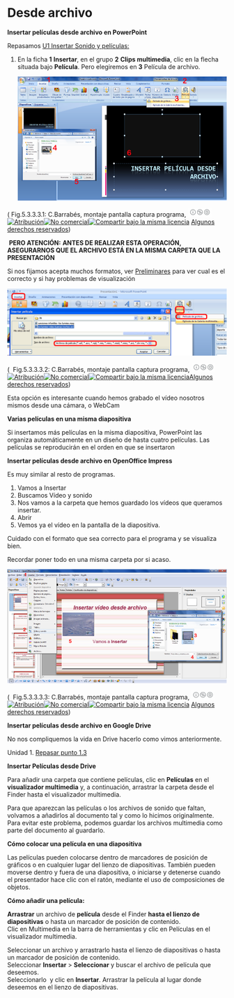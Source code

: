 # Desde archivo

**Insertar películas desde archivo en PowerPoint**

Repasamos [U1 Insertar Sonido y películas:](u1_insertar_sonido_y_pelculas.html)

1.  En la ficha **1** **Insertar**, en el grupo **2** **Clips multimedia**, clic en la flecha situada bajo **Película**. Pero elegiremos en **3** Película de archivo.
    

    ![Película de archivo](img/insertar-pelicula-archivo.png "Insertar Película desde archivo")

    


( Fig.5.3.3.3.1: C.Barrabés, montaje pantalla captura programa, ![Atribución — Debe reconocer los créditos de la obra de la manera especificada por el autor o el licenciante (pero no de una manera que sugiera que tiene su apoyo o que apoyan el uso que hace de su obra). No Comercial — No puede utilizar esta obra para fines comerciales. Compartir bajo la Misma Licencia — Si altera o transforma esta obra, o genera una obra derivada, sólo puede distribuir la obra generada bajo una licencia idéntica a ésta.](img/1algunosderechosreservados.png "Licencia Atribución, no comercial y Compartir bajo la Misma Licencia")[![Atribución](http://l.yimg.com/g/images/spaceout.gif "Atribución")![No comercial](http://l.yimg.com/g/images/spaceout.gif "No comercial")![Compartir bajo la misma licencia](http://l.yimg.com/g/images/spaceout.gif "Compartir bajo la misma licencia")](http://creativecommons.org/licenses/by-nc-sa/2.0/) [Algunos derechos reservados](http://creativecommons.org/licenses/by-nc-sa/2.0/deed.es "Derechos reservados. Atribución-NoComercial-CompartirIgual 2.0 Genérica (CC BY-NC-SA 2.0)"))


 **PERO ATENCIÓN:** **ANTES DE REALIZAR ESTA OPERACIÓN, ASEGURARNOS QUE EL ARCHIVO ESTÁ EN LA MISMA CARPETA QUE LA PRESENTACIÓN**

Si nos fijamos acepta muchos formatos, ver [Preliminares](formatos2.html) para ver cual es el correcto y si hay problemas de visualización


![](img/pelicula2.PNG)



(  Fig.5.3.3.3.2: C.Barrabés, montaje pantalla captura programa, ![Atribución — Debe reconocer los créditos de la obra de la manera especificada por el autor o el licenciante (pero no de una manera que sugiera que tiene su apoyo o que apoyan el uso que hace de su obra). No Comercial — No puede utilizar esta obra para fines comerciales. Compartir bajo la Misma Licencia — Si altera o transforma esta obra, o genera una obra derivada, sólo puede distribuir la obra generada bajo una licencia idéntica a ésta.](img/1algunosderechosreservados.png "Licencia Atribución, no comercial y Compartir bajo la Misma Licencia")[![Atribución](http://l.yimg.com/g/images/spaceout.gif "Atribución")![No comercial](http://l.yimg.com/g/images/spaceout.gif "No comercial")![Compartir bajo la misma licencia](http://l.yimg.com/g/images/spaceout.gif "Compartir bajo la misma licencia")](http://creativecommons.org/licenses/by-nc-sa/2.0/)[Algunos derechos reservados](http://creativecommons.org/licenses/by-nc-sa/2.0/deed.es "Derechos reservados. Atribución-NoComercial-CompartirIgual 2.0 Genérica (CC BY-NC-SA 2.0)"))


Esta opción es interesante cuando hemos grabado el vídeo nosotros mismos desde una cámara, o WebCam

**Varias películas en una misma diapositiva**

Si insertamos más películas en la misma diapositiva, PowerPoint las organiza automáticamente en un diseño de hasta cuatro películas. Las películas se reproducirán en el orden en que se insertaron

**Insertar películas desde archivo en OpenOffice Impress**

Es muy similar al resto de programas. 

1.  Vamos a Insertar
2.  Buscamos Vídeo y sonido
3.  Nos vamos a la carpeta que hemos guardado los vídeos que queramos insertar.
4.  Abrir
5.  Vemos ya el vídeo en la pantalla de la diapositiva. 

Cuidado con el formato que sea correcto para el programa y se visualiza bien.

Recordar poner todo en una misma carpeta por si acaso.


![Vídeos desde Archivo OpenOffice Impress](img/insertarvideoarchivoopenoff.png "Vídeos desde Archivo OpenOffice Impress")



(  Fig.5.3.3.3.3: C.Barrabés, montaje pantalla captura programa, ![Atribución — Debe reconocer los créditos de la obra de la manera especificada por el autor o el licenciante (pero no de una manera que sugiera que tiene su apoyo o que apoyan el uso que hace de su obra). No Comercial — No puede utilizar esta obra para fines comerciales. Compartir bajo la Misma Licencia — Si altera o transforma esta obra, o genera una obra derivada, sólo puede distribuir la obra generada bajo una licencia idéntica a ésta.](img/1algunosderechosreservados.png "Licencia Atribución, no comercial y Compartir bajo la Misma Licencia")[![Atribución](http://l.yimg.com/g/images/spaceout.gif "Atribución")![No comercial](http://l.yimg.com/g/images/spaceout.gif "No comercial")![Compartir bajo la misma licencia](http://l.yimg.com/g/images/spaceout.gif "Compartir bajo la misma licencia")](http://creativecommons.org/licenses/by-nc-sa/2.0/) [Algunos derechos reservados](http://creativecommons.org/licenses/by-nc-sa/2.0/deed.es "Derechos reservados. Atribución-NoComercial-CompartirIgual 2.0 Genérica (CC BY-NC-SA 2.0)"))


**Insertar películas desde archivo en Google Drive**

No nos compliquemos la vida en Drive hacerlo como vimos anteriormente.

Unidad 1. [Repasar punto 1.3](u1_insertar_sonido_y_pelculas.html)

**Insertar Películas desde Drive**

Para añadir una carpeta que contiene películas, clic en **Películas** en el **visualizador multimedia** y, a continuación, arrastrar la carpeta desde el Finder hasta el visualizador multimedia.

Para que aparezcan las películas o los archivos de sonido que faltan, volvamos a añadirlos al documento tal y como lo hicimos originalmente. Para evitar este problema, podemos guardar los archivos multimedia como parte del documento al guardarlo.

**Cómo colocar una película en una diapositiva**

  
Las películas pueden colocarse dentro de marcadores de posición de gráficos o en cualquier lugar del lienzo de diapositivas. También pueden moverse dentro y fuera de una diapositiva, o iniciarse y detenerse cuando el presentador hace clic con el ratón, mediante el uso de composiciones de objetos. 

**Cómo añadir una película:**

  
**Arrastrar** un archivo de **película** desde el Finder **hasta el lienzo de diapositivas** o hasta un marcador de posición de contenido.  
Clic en Multimedia en la barra de herramientas y clic en Películas en el visualizador multimedia.

Seleccionar un archivo y arrastrarlo hasta el lienzo de diapositivas o hasta un marcador de posición de contenido.  
Seleccionar **Insertar** \> **Seleccionar** y buscar el archivo de película que deseemos.  
Seleccionarlo  y clic en **Insertar**. Arrastrar la película al lugar donde deseemos en el lienzo de diapositivas.

